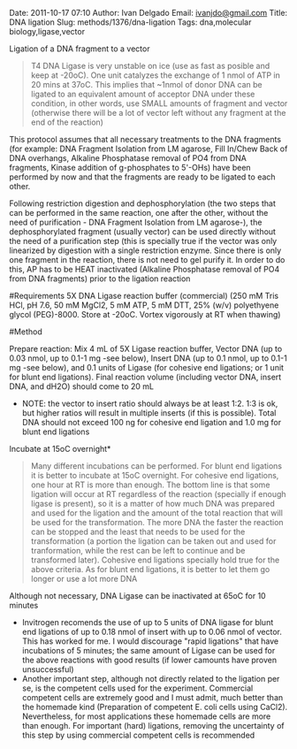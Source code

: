 Date: 2011-10-17 07:10
Author: Ivan Delgado
Email: ivanjdo@gmail.com
Title: DNA ligation
Slug: methods/1376/dna-ligation
Tags: dna,molecular biology,ligase,vector

Ligation of a DNA fragment to a vector




>T4 DNA Ligase is very unstable on ice (use as fast as posible and keep at -20oC). One unit catalyzes the exchange of 1 nmol of ATP in 20 mins at 37oC. This implies that ~1nmol of donor DNA can be ligated to an equivalent amount of acceptor DNA under these condition, in other words, use SMALL amounts of fragment and vector (otherwise there will be a lot of vector left without any fragment at the end of the reaction)

This protocol assumes that all necessary treatments to the DNA fragments (for example: DNA Fragment Isolation from LM agarose, Fill In/Chew Back of DNA overhangs, Alkaline Phosphatase removal of PO4 from DNA fragments, Kinase addition of g-phosphates to 5'-OHs) have been performed by now and that the fragments are ready to be ligated to each other.

Following restriction digestion and dephosphorylation (the two steps that can be performed in the same reaction, one after the other, without the need of purification - DNA Fragment Isolation from LM agarose-), the dephosphorylated fragment (usually vector) can be used directly without the need of a purification step (this is specially true if the vector was only linearized by digestion with a single restriction enzyme. Since there is only one fragment in the reaction, there is not need to gel purify it. In order to do this, AP has to be HEAT inactivated (Alkaline Phosphatase removal of PO4 from DNA fragments) prior to the ligation reaction


#Requirements
5X DNA Ligase reaction buffer (commercial) (250 mM Tris HCl, pH 7.6, 50 mM MgCl2, 5 mM ATP, 5 mM DTT, 25% (w/v) polyethyene glycol (PEG)-8000. Store at -20oC. Vortex vigorously at RT when thawing)


#Method

Prepare reaction: Mix 4 mL of 5X Ligase reaction buffer, Vector DNA (up to 0.03 nmol, up to 0.1-1 mg -see below), Insert DNA (up to 0.1 nmol, up to 0.1-1 mg -see below), and 0.1 units of Ligase (for cohesive end ligations; or 1 unit for blunt end ligations). Final reaction volume (including vector DNA, insert DNA, and dH2O) should come to 20 mL
- NOTE: the vector to insert ratio should always be at least 1:2. 1:3 is ok, but higher ratios will result in multiple inserts (if this is possible). Total DNA should not exceed 100 ng for cohesive end ligation and 1.0 mg for blunt end ligations



Incubate at 15oC overnight*


>Many different incubations can be performed. For blunt end ligations it is better to incubate at 15oC overnight. For cohesive end ligations, one hour at RT is more than enough. The bottom line is that some ligation will occur at RT regardless of the reaction (specially if enough ligase is present), so it is a matter of how much DNA was prepared and used for the ligation and the amount of the total reaction that will be used for the transformation. The more DNA the faster the reaction can be stopped and the least that needs to be used for the transformation (a portion the ligation can be taken out and used for tranformation, while the rest can be left to continue and be transformed later). Cohesive end ligations specially hold true for the above criteria. As for blunt end ligations, it is better to let them go longer or use a lot more DNA


Although not necessary, DNA Ligase can be inactivated at 65oC for 10 minutes
- Invitrogen recomends the use of up to 5 units of DNA ligase for blunt end ligations of up to 0.18 nmol of insert with up to 0.06 nmol of vector. This has worked for me. I would discourage "rapid ligations" that have incubations of 5 minutes; the same amount of Ligase can be used for the above reactions with good results (if lower camounts have proven unsuccessful)
- Another important step, although not directly related to the ligation per se, is the competent cells used for the experiment. Commercial competent cells are extremely good and I must admit, much better than the homemade kind (Preparation of competent E. coli cells using CaCl2). Nevertheless, for most applications these homemade cells are more than enough. For important (hard) ligations, removing the uncertainty of this step by using commercial competent cells is recommended





